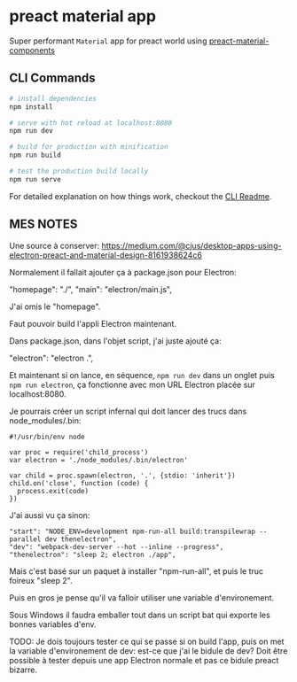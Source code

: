 # preact material app

Super performant `Material` app for preact world using [preact-material-components](https://github.com/prateekbh/preact-material-components)

## CLI Commands

``` bash
# install dependencies
npm install

# serve with hot reload at localhost:8080
npm run dev

# build for production with minification
npm run build

# test the production build locally
npm run serve
```

For detailed explanation on how things work, checkout the [CLI Readme](https://github.com/developit/preact-cli/blob/master/README.md).

## MES NOTES

Une source à conserver: https://medium.com/@cjus/desktop-apps-using-electron-preact-and-material-design-8161938624c6

Normalement il fallait ajouter ça à package.json pour Electron:

  "homepage": "./",
  "main": "electron/main.js",

J'ai omis le "homepage".

Faut pouvoir build l'appli Electron maintenant.

Dans package.json, dans l'objet script, j'ai juste ajouté ça:

  "electron": "electron .",

Et maintenant si on lance, en séquence, `npm run dev` dans un onglet puis `npm run electron`, ça fonctionne avec mon URL Electron placée sur localhost:8080.

Je pourrais créer un script infernal qui doit lancer des trucs dans node_modules/.bin:
```
#!/usr/bin/env node

var proc = require('child_process')
var electron = './node_modules/.bin/electron'

var child = proc.spawn(electron, '.', {stdio: 'inherit'})
child.on('close', function (code) {
  process.exit(code)
})
```

J'ai aussi vu ça sinon:
```
"start": "NODE_ENV=development npm-run-all build:transpilewrap --parallel dev thenelectron",
"dev": "webpack-dev-server --hot --inline --progress",
"thenelectron": "sleep 2; electron ./app",
```
Mais c'est basé sur un paquet à installer "npm-run-all", et puis le truc foireux "sleep 2".

Puis en gros je pense qu'il va falloir utiliser une variable d'environement.

Sous Windows il faudra emballer tout dans un script bat qui exporte les bonnes variables d'env.

TODO: Je dois toujours tester ce qui se passe si on build l'app, puis on met la variable d'environement de dev: est-ce que j'ai le bidule de dev? Doit être possible à tester depuis une app Electron normale et pas ce bidule preact bizarre.